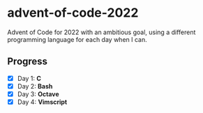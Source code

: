 # advent-of-code-2022

Advent of Code for 2022 with an ambitious goal, using a different programming language for each day when I can.

## Progress
- [X] Day 1: **C**
- [X] Day 2: **Bash**
- [X] Day 3: **Octave**
- [X] Day 4: **Vimscript**
